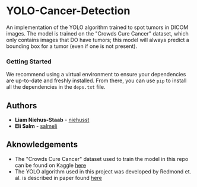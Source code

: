 # YOLO-Cancer-Detection

An implementation of the YOLO algorithm trained to spot tumors in DICOM images. The model is trained on the "Crowds Cure Cancer" dataset, which only contains images that DO have tumors; this model will always predict a bounding box for a tumor (even if one is not present).

### Getting Started
We recommend using a virtual environment to ensure your dependencies are up-to-date and freshly installed. From there, you can use `pip` to install all the dependencies in the `deps.txt` file.

## Authors
* **Liam Niehus-Staab** - [niehusst](https://github.com/niehusst)
* **Eli Salm** - [salmeli](https://github.com/salmeli)

## Aknowledgements
* The "Crowds Cure Cancer" dataset used to train the model in this repo can be found on Kaggle [here](https://www.kaggle.com/kmader/crowds-cure-cancer-2017)
* The YOLO algorithm used in this project was developed by Redmond et. al. is described in paper found [here](https://arxiv.org/pdf/1506.02640.pdf) 
